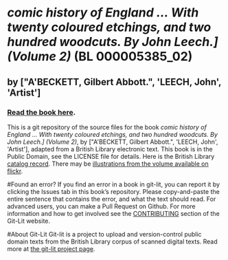 # _comic history of England ... With twenty coloured etchings, and two hundred woodcuts. By John Leech.] (Volume 2)_ (BL 000005385_02)
## by ["A'BECKETT, Gilbert Abbott.", 'LEECH, John', 'Artist']

### [Read the book here](https://Git-Lit.github.io/000005385_02). 

This is a git repository of the source files for the book _comic history of England ... With twenty coloured etchings, and two hundred woodcuts. By John Leech.] (Volume 2)_, by ["A'BECKETT, Gilbert Abbott.", 'LEECH, John', 'Artist'], adapted from a British Library electronic text. This book is in the Public Domain, see the LICENSE file for details.  Here is the British Library [catalog record](http://explore.bl.uk/primo_library/libweb/action/search.do?cs=frb&doc=BLL01000005385_02&dscnt=1&scp.scps=scope:(BLCONTENT)&frbg=&tab=local_tab&srt=rank&ct=search&mode=Basic&dum=true&tb=t&indx=1&vl(freeText0)=000005385_02&fn=search&vid=BLVU1).
There may be [illustrations from the volume available on flickr](https://www.flickr.com/photos/britishlibrary/tags/sysnum000005385_02).

#Found an error?
If you find an error in a book in git-lit, you can report it by clicking the Issues tab in this book’s repository. Please copy-and-paste the entire sentence that contains the error, and what the text should read. For advanced users, you can make a Pull Request on Github.  For more information and how to get involved see the [CONTRIBUTING](http://git-lit.github.io/#contributing) section of the Git-Lit website.

#About Git-Lit
Git-lit is a project to upload and version-control public domain texts from the British Library corpus of scanned digital texts. Read more at [the git-lit project page](https://github.com/Git-Lit/git-lit).